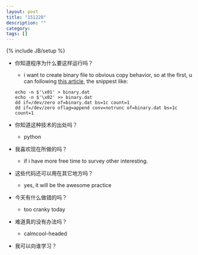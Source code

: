 ```yaml
---
layout: post
title: "151228"
description: ""
category: 
tags: []
---
```

{% include JB/setup %}

* 你知道程序为什么要这样运行吗？
  * i want to create binary file to obvious copy behavior, so at the first, u can following [this article](http://stackoverflow.com/a/8831573), the snippest like:
  ```
  echo -n $'\x01' > binary.dat
  echo -n $'\x02' >> binary.dat
  dd if=/dev/zero of=binary.dat bs=1c count=1 
  dd if=/dev/zero oflag=append conv=notrunc of=binary.dat bs=1c count=1

  ```

* 你知道这种技术的出处吗？
  * python

* 我喜欢现在所做的吗？
  * if i have more free time to survey other interesting.

* 这些代码还可以用在其它地方吗？
  * yes, it will be the awesome practice

* 今天有什么做错的吗？
  * too cranky today

* 难道真的没有办法吗？
  * calmcool-headed 

* 我可以向谁学习？
 
